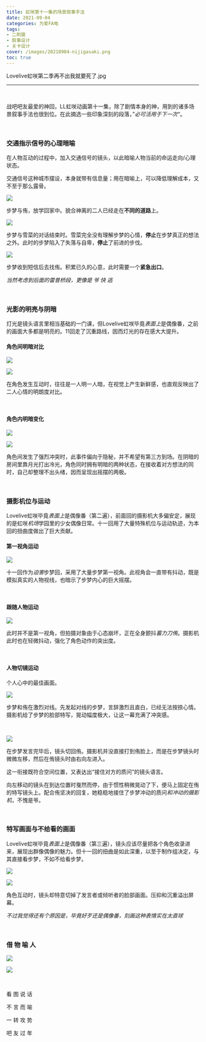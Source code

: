 ```yaml
---
title: 虹咲第十一集的场景叙事手法
date: 2021-09-04
categories: 为爱FA电
tags: 
- 二刺猿
- 叙事设计
- 关卡设计
cover: /images/20210904-nijigasaki.png
toc: true
---
```


Lovelive虹咲第二季再不出我就要死了.jpg

<!--more-->

---

   <br/>

战吧吧友最爱的神回，LL虹咲动画第十一集，除了剧情本身的神，用到的诸多场景叙事手法也很到位。在此摘选一些印象深刻的段落，*”必可活用于下一次“*。

   <br/>

### **交通指示信号的心理暗喻** 

在人物互动的过程中，加入交通信号的镜头，以此暗喻人物当前的命运走向/心理状态。

交通信号这种城市摆设，本身就带有信息量；用在暗喻上，可以降低理解成本，又不至于那么露骨。

![](/images/20210904-nijigasaki/sign-1.png)

步梦与侑，放学回家中。貌合神离的二人已经走在**不同的道路**上。

![](/images/20210904-nijigasaki/sign-2.png)

步梦与雪菜的对话结束时。雪菜完全没有理解步梦的心情，**停止**在步梦真正的想法之外。此时的步梦陷入了失落与自卑，**停止**了前进的步伐。

![](/images/20210904-nijigasaki/sign-3.png)

步梦收到短信后去找侑。积累已久的心意，此时需要一个**紧急出口**。

*当然考虑到后面的雷普桥段，更像是 爷  快  逃*

   <br/>

### **光影的明亮与阴暗**

灯光是镜头语言里相当基础的一门课，但Lovelive虹咲毕竟*表面上*是偶像番，之前的画面大多都是明亮的。11回走了沉重路线，因而灯光的存在感大大提升。



#### **角色间明暗对比**

![](/images/20210904-nijigasaki/light-1.png)

![](/images/20210904-nijigasaki/light-2.png)

在角色发生互动时，往往是一人明一人暗，在视觉上产生新鲜感，也直观反映出了二人心情的明朗度对比。

   <br/>

#### **角色内明暗变化**

![](/images/20210904-nijigasaki/light-4.png)

![](/images/20210904-nijigasaki/light-3.png)

角色间发生了强烈冲突时，此事件偏向于隐秘，并不希望有第三方到场。在阴暗的房间里靠月光打出冷光，角色同时拥有明暗的两种状态，在接收着对方想法的同时，自己却整理不出头绪，因而呈现出摇摆的两极。

   <br/>

### **摄影机位与运动**

Lovelive虹咲毕竟*表面上*是偶像番（第二遍），前面回的摄影机大多偏安定，展现的是虹咲*机场*学园里的少女偶像日常。十一回用了大量特殊机位与运动轨迹，为本回的扭曲度做出了巨大贡献。

#### **第一视角运动**

![](/images/20210904-nijigasaki/camera-1.png)

十一回作为*迫害*步梦回，采用了大量步梦第一视角。此视角会一直带有抖动，既是模拟真实的人物视线，也暗示了步梦内心的巨大摇摆。

   <br/>

#### **跟随人物运动**

![](/images/20210904-nijigasaki/camera-2.png)

此时并不是第一视角，但拍摄对象由于心态崩坏，正在全身颤抖*蓄力刀侑*。摄影机此时也在轻微抖动，强化了角色动作的突出度。

   <br/>

#### **人物切镜运动**

个人心中的最佳画面。

![](/images/20210904-nijigasaki/camera-3.png)

步梦和侑在激烈对线。先发起对线的步梦，言辞激烈且直白，已经无法按捺心情。摄影机给了步梦的脸部特写，晃动幅度极大，让这一幕充满了冲突感。

   <br/>

![](/images/20210904-nijigasaki/camera-4.png)

在步梦发言完毕后，镜头切回侑。摄影机并没直接打到侑脸上，而是在步梦镜头时微微左移，然后在侑镜头时由右向左进入。

这一衔接既符合空间位置，又表达出“接住对方的质问”的镜头语言。

向左移动的镜头在到达位置时戛然而停，由于惯性稍微晃动了下，便马上固定在侑的特写镜头上。配合侑坚决的回复，她稳稳地接住了步梦冲动的质问*和冲动的摄影机*，不愧是爷。

   <br/>

### **特写画面与不给看的画面**

Lovelive虹咲毕竟*表面上*是偶像番（第三遍），镜头应该尽量把各个角色收录进来，展现出群像偶像的魅力。但十一回的扭曲是如此深重，以至于制作组决定，与其直接看步梦，不如不给看步梦。

![](/images/20210904-nijigasaki/nope-1.png)

![](/images/20210904-nijigasaki/nope-2.png)

角色互动时，镜头却特意切掉了发言者或倾听者的脸部画面。压抑和沉重溢出屏幕。

*不过我觉得还有个原因是，毕竟好歹还是偶像番，刻画这种表情实在太直球*

   <br/>

### **借  物  喻  人**

![](/images/20210904-nijigasaki/jiajiao-1.png)

![](/images/20210904-nijigasaki/jiajiao-2.png)

   <br/>

看	图	说	话

不	言	而	喻

一	转	攻	势

吧	友	过	年

   <br/>

